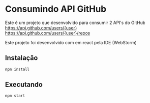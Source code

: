 # Consumindo API GitHub

Este é um projeto que desenvolvido para consumir 2 API's do GitHub 
https://api.github.com/users/{user}
https://api.github.com/users/{user}/repos

Este projeto foi desenvolvido com em react pela IDE (WebStorm)

## Instalação

```sh
npm install
```


## Executando

```sh
npm start
```
